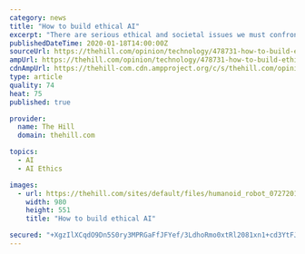 ```yaml
---
category: news
title: "How to build ethical AI"
excerpt: "There are serious ethical and societal issues we must confront quickly."
publishedDateTime: 2020-01-18T14:00:00Z
sourceUrl: https://thehill.com/opinion/technology/478731-how-to-build-ethical-artificial-intelligence
ampUrl: https://thehill.com/opinion/technology/478731-how-to-build-ethical-artificial-intelligence?amp
cdnAmpUrl: https://thehill-com.cdn.ampproject.org/c/s/thehill.com/opinion/technology/478731-how-to-build-ethical-artificial-intelligence?amp
type: article
quality: 74
heat: 75
published: true

provider:
  name: The Hill
  domain: thehill.com

topics:
  - AI
  - AI Ethics

images:
  - url: https://thehill.com/sites/default/files/humanoid_robot_07272018_1_0.jpg
    width: 980
    height: 551
    title: "How to build ethical AI"

secured: "+XgzIlXCqdO9Dn5S0ry3MPRGaFfJFYef/3LdhoRmo0xtRl2081xn1+cd3YtFJgu6ULuwF8Rb+mJqbvY8xuhl/wWfugq1+caCuwTjBjwPZWFGwaKveExdUIJXqXomoKfUWKTn80iAR64MG7i8yUsymcKVQcnEmbykqmpvGJkhAPXntaRub0T/nYoWJBYPS2eytmfMfn6XYiJ77BBdMoZXvhIdM9UJG8UkL/+f1w1mswJ1KGIv1DG5Hpg2IZ9M30UsDHpwaLNzZfMyn+RRvN8RfipcLZs8z4qbRuh9qr1SQSW1oSmP0wqQd7ZIbCSSyC6FLa1LscFCagkw/LcNUPN01QG6e7xFpMEWrt40qjnFvRd9nEsNQbk2zBjufl22XgxGAuLlYcR+wIsx8vip+GbGLEpjOsHnQTQrk4+y2y572phsJXw81OtMoqxrVXGLEt5G2wFEb4fyyjKNDArcdhzi0g==;Hx6+tur3eL14GzoKTbeB8Q=="
---
```



